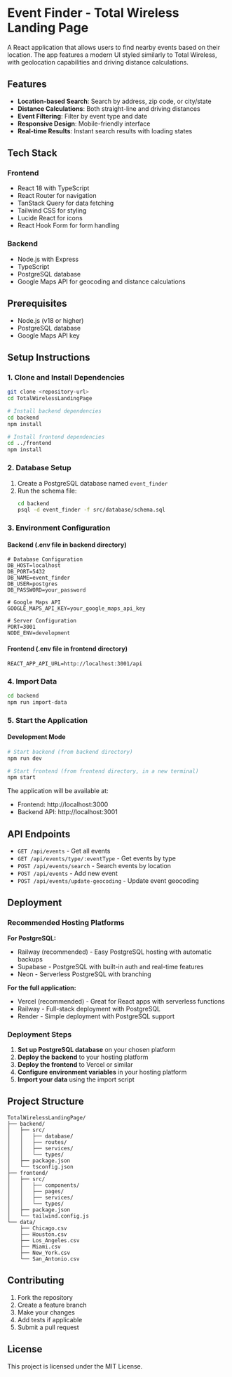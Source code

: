 # Event Finder - Total Wireless Landing Page

A React application that allows users to find nearby events based on their location. The app features a modern UI styled similarly to Total Wireless, with geolocation capabilities and driving distance calculations.

## Features

- **Location-based Search**: Search by address, zip code, or city/state
- **Distance Calculations**: Both straight-line and driving distances
- **Event Filtering**: Filter by event type and date
- **Responsive Design**: Mobile-friendly interface
- **Real-time Results**: Instant search results with loading states

## Tech Stack

### Frontend
- React 18 with TypeScript
- React Router for navigation
- TanStack Query for data fetching
- Tailwind CSS for styling
- Lucide React for icons
- React Hook Form for form handling

### Backend
- Node.js with Express
- TypeScript
- PostgreSQL database
- Google Maps API for geocoding and distance calculations

## Prerequisites

- Node.js (v18 or higher)
- PostgreSQL database
- Google Maps API key

## Setup Instructions

### 1. Clone and Install Dependencies

```bash
git clone <repository-url>
cd TotalWirelessLandingPage

# Install backend dependencies
cd backend
npm install

# Install frontend dependencies
cd ../frontend
npm install
```

### 2. Database Setup

1. Create a PostgreSQL database named `event_finder`
2. Run the schema file:
   ```bash
   cd backend
   psql -d event_finder -f src/database/schema.sql
   ```

### 3. Environment Configuration

#### Backend (.env file in backend directory)
```env
# Database Configuration
DB_HOST=localhost
DB_PORT=5432
DB_NAME=event_finder
DB_USER=postgres
DB_PASSWORD=your_password

# Google Maps API
GOOGLE_MAPS_API_KEY=your_google_maps_api_key

# Server Configuration
PORT=3001
NODE_ENV=development
```

#### Frontend (.env file in frontend directory)
```env
REACT_APP_API_URL=http://localhost:3001/api
```

### 4. Import Data

```bash
cd backend
npm run import-data
```

### 5. Start the Application

#### Development Mode

```bash
# Start backend (from backend directory)
npm run dev

# Start frontend (from frontend directory, in a new terminal)
npm start
```

The application will be available at:
- Frontend: http://localhost:3000
- Backend API: http://localhost:3001

## API Endpoints

- `GET /api/events` - Get all events
- `GET /api/events/type/:eventType` - Get events by type
- `POST /api/events/search` - Search events by location
- `POST /api/events` - Add new event
- `POST /api/events/update-geocoding` - Update event geocoding

## Deployment

### Recommended Hosting Platforms

**For PostgreSQL:**
- Railway (recommended) - Easy PostgreSQL hosting with automatic backups
- Supabase - PostgreSQL with built-in auth and real-time features
- Neon - Serverless PostgreSQL with branching

**For the full application:**
- Vercel (recommended) - Great for React apps with serverless functions
- Railway - Full-stack deployment with PostgreSQL
- Render - Simple deployment with PostgreSQL support

### Deployment Steps

1. **Set up PostgreSQL database** on your chosen platform
2. **Deploy the backend** to your hosting platform
3. **Deploy the frontend** to Vercel or similar
4. **Configure environment variables** in your hosting platform
5. **Import your data** using the import script

## Project Structure

```
TotalWirelessLandingPage/
├── backend/
│   ├── src/
│   │   ├── database/
│   │   ├── routes/
│   │   ├── services/
│   │   └── types/
│   ├── package.json
│   └── tsconfig.json
├── frontend/
│   ├── src/
│   │   ├── components/
│   │   ├── pages/
│   │   ├── services/
│   │   └── types/
│   ├── package.json
│   └── tailwind.config.js
└── data/
    ├── Chicago.csv
    ├── Houston.csv
    ├── Los_Angeles.csv
    ├── Miami.csv
    ├── New_York.csv
    └── San_Antonio.csv
```

## Contributing

1. Fork the repository
2. Create a feature branch
3. Make your changes
4. Add tests if applicable
5. Submit a pull request

## License

This project is licensed under the MIT License. 